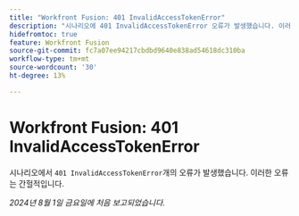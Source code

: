 ```yaml
---
title: "Workfront Fusion: 401 InvalidAccessTokenError"
description: "시나리오에 401 InvalidAccessTokenError 오류가 발생했습니다. 이러한 오류는 간헐적입니다."
hidefromtoc: true
feature: Workfront Fusion
source-git-commit: fc7a07ee94217cbdbd9640e838ad54618dc310ba
workflow-type: tm+mt
source-wordcount: '30'
ht-degree: 13%

---
```



# Workfront Fusion: 401 InvalidAccessTokenError

시나리오에서 `401 InvalidAccessTokenError`개의 오류가 발생했습니다. 이러한 오류는 간헐적입니다.

_2024년 8월 1일 금요일에 처음 보고되었습니다._
